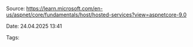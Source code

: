 Source: https://learn.microsoft.com/en-us/aspnet/core/fundamentals/host/hosted-services?view=aspnetcore-9.0

Date: 24.04.2025 13:41

Tags: 

